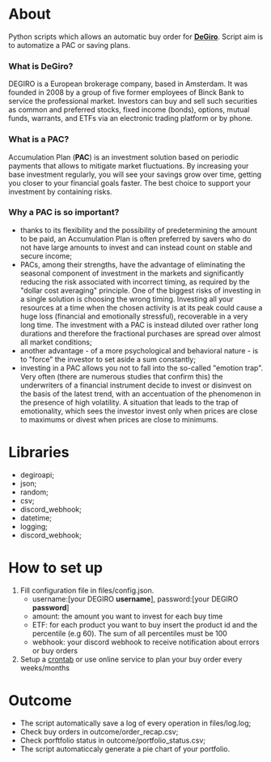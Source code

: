 # About

Python scripts which allows an automatic buy order for <a href="https://www.degiro.it/"><b>DeGiro</b></a>. Script aim is to automatize a PAC or saving plans.

<h3>What is DeGiro?</h3>
DEGIRO is a European brokerage company, based in Amsterdam. It was founded in 2008 by a group of five former employees of Binck Bank to service the professional market. Investors can buy and sell such securities as common and preferred stocks, fixed income (bonds), options, mutual funds, warrants, and ETFs via an electronic trading platform or by phone.
<br>
<h3>What is a PAC?</h3>
Accumulation Plan (<b>PAC</b>) is an investment solution based on periodic payments that allows to mitigate market fluctuations. By increasing your base investment regularly, you will see your savings grow over time, getting you closer to your financial goals faster. The best choice to support your investment by containing risks.
<br>
<h3>Why a PAC is so important?</h3>
<ul>
<li> thanks to its flexibility and the possibility of predetermining the amount to be paid, an Accumulation Plan is often preferred by savers who do not have large amounts to invest and can instead count on stable and secure income;</li>
<li>PACs, among their strengths, have the advantage of eliminating the seasonal component of investment in the markets and significantly reducing the risk associated with incorrect timing, as required by the "dollar cost averaging" principle. One of the biggest risks of investing in a single solution is choosing the wrong timing. Investing all your resources at a time when the chosen activity is at its peak could cause a huge loss (financial and emotionally stressful), recoverable in a very long time. The investment with a PAC is instead diluted over rather long durations and therefore the fractional purchases are spread over almost all market conditions;</li>
<li>another advantage - of a more psychological and behavioral nature - is to "force" the investor to set aside a sum constantly;</li>
<li>investing in a PAC allows you not to fall into the so-called "emotion trap". Very often (there are numerous studies that confirm this) the underwriters of a financial instrument decide to invest or disinvest on the basis of the latest trend, with an accentuation of the phenomenon in the presence of high volatility. A situation that leads to the trap of emotionality, which sees the investor invest only when prices are close to maximums or divest when prices are close to minimums.</li>
</ul>

# Libraries

<ul>
    <li>degiroapi;</li>
    <li>json;</li>
    <li>random;</li>
    <li>csv;</li>
    <li>discord_webhook;</li>
    <li>datetime;</li>
    <li>logging;</li>
    <li>discord_webhook;</li>
</ul>

# How to set up
<ol>
<li>Fill configuration file in files/config.json.
<ul>
<li>username:[your DEGIRO <b>username</b>], password:[your DEGIRO <b>password</b>]</li>
<li>amount: the amount you want to invest for each buy time</li>
<li>ETF: for each product you want to buy insert the product id and the percentile (e.g 60). The sum of all percentiles must be 100</li>
<li>webhook: your discord webhook to receive notification about errors or buy orders</li>
</ul>
</li>
<li>Setup a <a href=https://active-directory-wp.com/docs/Usage/How_to_add_a_cron_job_on_Windows/Scheduled_tasks_and_cron_jobs_on_Windows/index.html>crontab</a> or use online service to plan your buy order every weeks/months</li>
</ol>

# Outcome
<ul>
<li>The script automatically save a log of every operation in files/log.log;</li>
<li>Check buy orders in outcome/order_recap.csv;</li>
<li>Check porftfolio status in outcome/portfolio_status.csv;</li>
<li>The script automaticcaly generate a pie chart of your portfolio.</li>
</ul>